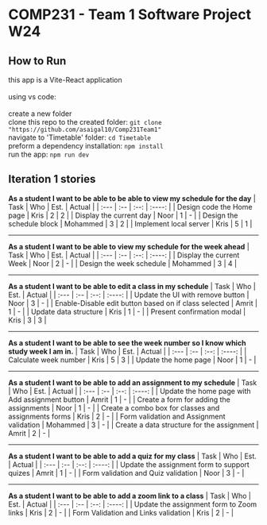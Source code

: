 # COMP231 - Team 1 Software Project W24

## How to Run
this app is a Vite-React application<br><br>
using vs code:<br><br>
  create a new folder<br>
  clone this repo to the created folder: `git clone "https://github.com/asaigal10/Comp231Team1"`<br>
  navigate to 'Timetable' folder: `cd Timetable`<br>
  preform a dependency installation: `npm install`<br>
  run the app: `npm run dev`<br>

## Iteration 1 stories

**As a student I want to be able to be able to view my schedule for the day**
| Task | Who | Est. | Actual |
| :--- | :-- | :--: | :----: |
| Design code the Home page | Kris | 2 | 2 |
| Display the current day | Noor | 1 | - |
| Design the schedule block | Mohammed | 3 | 2 |
| Implement local server | Kris | 5 | 1 |

***

**As a student I want to be able to view my schedule for the week ahead**
| Task | Who | Est. | Actual |
| :--- | :-- | :--: | :----: |
| Display the current Week | Noor | 2 | - |
| Design the week schedule | Mohammed | 3 | 4 |

***

**As a student I want to be able to edit a class in my schedule**
| Task | Who | Est. | Actual |
| :--- | :-- | :--: | :----: |
| Update the UI with remove button | Noor | 3 | - |
| Enable-Disable edit button based on if class selected | Amrit | 1 | - |
| Update data structure | Kris | 1 | - |
| Present confirmation modal | Kris | 3 | 3 |

***

**As a student I want to be able to see the week number so I know which study week I am in.**
| Task | Who | Est. | Actual |
| :--- | :-- | :--: | :----: |
| Calculate week number | Kris | 5 | 3 |
| Update the home page | Noor | 1 | - |

***

**As a student I want to be able to add an assignment to my schedule**
| Task | Who | Est. | Actual |
| :--- | :-- | :--: | :----: |
| Update the home page with Add assignment button | Amrit | 1 | - |
| Create a form for adding the assignments | Noor | 1 | - |
| Create a combo box for classes and assignments forms | Kris | 2 | - |
| Form validation and Assignment validation | Mohammed | 3 | - |
| Create a data structure for the assignment | Amrit | 2 | - |

***

**As a student I want to be able to add a quiz for my class**
| Task | Who | Est. | Actual |
| :--- | :-- | :--: | :----: |
| Update the assignment form to support quizes | Amrit | 1 | - |
| Form validation and Quiz validation | Noor | 3 | - |

***

**As a student I want to be able to add a zoom link to a class**
| Task | Who | Est. | Actual |
| :--- | :-- | :--: | :----: |
| Update the assignment form to Zoom links | Kris | 2 | - |
| Form Validation and Links validation | Kris | 2 | - |
